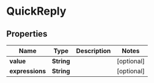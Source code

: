 
# QuickReply

## Properties
Name | Type | Description | Notes
------------ | ------------- | ------------- | -------------
**value** | **String** |  |  [optional]
**expressions** | **String** |  |  [optional]



